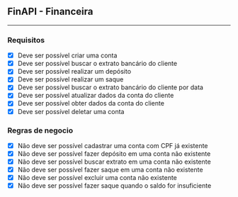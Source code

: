 ## FinAPI - Financeira

---

### Requisitos
- [x] Deve ser possível criar uma conta
- [x] Deve ser possível buscar o extrato bancário do cliente
- [x] Deve ser possível realizar um depósito
- [x] Deve ser possível realizar um saque
- [x] Deve ser possível buscar o extrato bancário do cliente por data
- [x] Deve ser possível atualizar dados da conta do cliente
- [x] Deve ser possível obter dados da conta do cliente
- [x] Deve ser possível deletar uma conta

### Regras de negocio
- [x] Não deve ser possível cadastrar uma conta com CPF já existente
- [x] Não deve ser possível fazer depósito em uma conta não existente
- [x] Não deve ser possível buscar extrato em uma conta não existente
- [x] Não deve ser possível fazer saque em uma conta não existente
- [x] Não deve ser possível excluir uma conta não existente
- [x] Não deve ser possível fazer saque quando o saldo for insuficiente